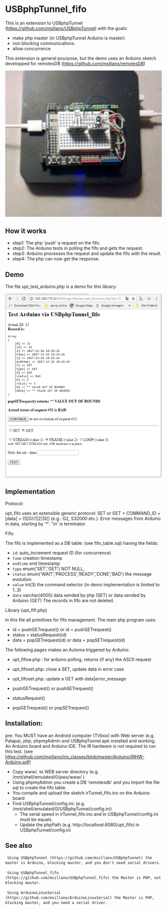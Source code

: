 # USBphpTunnel_fifo

 This is an extension to USBphpTunnel (https://github.com/msillano/USBphpTunnel) with the goals:
  - make php master (in USBphpTunnel Arduino is master)
  - non blocking communications.
  - allow concurrence
    
 This extension is general pourpose, but the demo uses an Arduino sketch developped for remotesDB (https://github.com/msillano/remotesDB)
 
 ![MXQ and Arduino](./img/arduino.jpg)
 
## How it works
 - step1: The php 'push' a request on the fifo.
 - step2: The Arduino tests in polling the fifo and gets the request.
 - step3: Arduino processes the request and update the fifo with the result.
 - step4: The php can now get the response.
 
## Demo 
 The file upt_test_arduino.php is a demo for this library:
 
 ![demo sreenshot](./img/2017-12-18.193137.shot.png)
 
## Implementation
 
 Protocol:
 
   upt_fifo uses an extensible generic protocol: SET or GET + COMMAND_ID + [data] = (S|G)(1|2|3)[<ascii data>]
   (e.g.: G2, S32000 etc.). Error messages from Arduino in data, starting by '*'. '\n' is terminator.
 
 Fifo:
 
 The fifo is implemented as a DB table: (see fifo_table.sql) having the fields:
  - `id`:  auto_increment request ID (for concurrence)
  - `time` creation timestamp 
  -  `endtime` end timestamp 
  -  `type` enum('SET','GET') NOT NULL,
  - `status` enum('WAIT','PROCESS','READY','DONE','BAD') the message evolution
  - `value` int(3) the command selector (in demo implementation is limited to 1..3)
  - `data` varchar(4000) data sended by php (SET) or data sended by Arduino (GET)
   The records in fifo are not deleted.
   
 Library  (upt_fifi.php)

 In this file all primitives for fifo management. The main php program uses: 
   - id = pushGETrequest() or id = pushSETrequest()
   - status = statusRequest(id)
   - data = popGETrequest(id) or data = popSETrequest(id)

The following pages makes an Automa triggered by Arduino:
  - upt_fifow.php : for arduino polling, returns (if any) the ASCII request
  - upt_fifoset.php: close a SET, update data in error case 
  - upt_fifoset.php: update a GET with data|error_message
   
   
   - pushGETrequest() or pushSETrequest()
   - statusRequest()
   - popGETrequest() or popSETrequest()
      
## Installation:
pre: You MUST have an Android computer (TVbox) with Web server (e.g. Palapa), php, phpmyAdmin
     and USBphpTunnel.apk installed and working. 
     An Arduino board and Arduino IDE. The IR hardware is not required to run this test.
     (see https://github.com/msillano/irp_classes/blob/master/Arduino/IRHW-Arduino.pdf)
     
-  Copy www/*.* to WEB server directory  (e.g. /mnt/shell/emulated/0/pws/www/ )
-  Using phpmyAdmin you create a DB 'remotesdb' and you import the file sql to create the fifo table.
-  You compile and upload the sketch irTunnel_fifo.ino on the Arduino board
-  Find USBphpTunnel/config.ini:  (e.g. /mnt/shell/emulated/0/USBphpTunnel/config.ini)
      -  The serial speed in irTunnel_fifo.ino and in USBphpTunnel/config.ini must be equals.
      -  Update the phpPath (e.g. http\://localhost\:8080/upt_fifo) in USBphpTunnel/config.ini 
      
  ## See also

     Using USBphpTunnel (https://github.com/msillano/USBphpTunnel) the master is Arduino, blocking master, and you don't need serial drivers.
      
     Using USBphpTunnel_fifo (https://github.com/msillano/USBphpTunnel_fifo) the Master is PHP, not blocking master.
     
     Using ArduinoLinuxSerial (https://github.com/msillano/ArduinoLinuxSerial) the Master is PHP, blocking master, and you need a serial driver.
      
      

